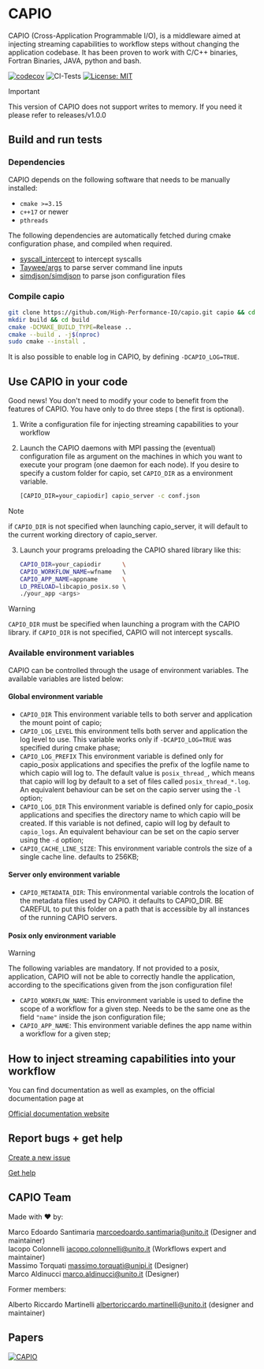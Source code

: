 # CAPIO

CAPIO (Cross-Application Programmable I/O), is a middleware aimed at injecting streaming capabilities to workflow steps
without changing the application codebase. It has been proven to work with C/C++ binaries, Fortran Binaries, JAVA,
python and bash.

[![codecov](https://codecov.io/gh/High-Performance-IO/capio/graph/badge.svg?token=6ATRB5VJO3)](https://codecov.io/gh/High-Performance-IO/capio)
![CI-Tests](https://github.com/High-Performance-IO/capio/actions/workflows/ci-tests.yaml/badge.svg)
[![License: MIT](https://img.shields.io/badge/License-MIT-yellow.svg)](https://raw.githubusercontent.com/High-Performance-IO/capio/master/LICENSE)

> [!IMPORTANT]  
> This version of CAPIO does not support writes to memory.
> If you need it please refer to releases/v1.0.0

## Build and run tests

### Dependencies

CAPIO depends on the following software that needs to be manually installed:

- `cmake >=3.15`
- `c++17` or newer
- `pthreads`

The following dependencies are automatically fetched during cmake configuration phase, and compiled when required.

- [syscall_intercept](https://github.com/pmem/syscall_intercept) to intercept syscalls
- [Taywee/args](https://github.com/Taywee/args) to parse server command line inputs
- [simdjson/simdjson](https://github.com/simdjson/simdjson) to parse json configuration files

### Compile capio

```bash
git clone https://github.com/High-Performance-IO/capio.git capio && cd capio
mkdir build && cd build
cmake -DCMAKE_BUILD_TYPE=Release ..
cmake --build . -j$(nproc)
sudo cmake --install .
```

It is also possible to enable log in CAPIO, by defining `-DCAPIO_LOG=TRUE`.

## Use CAPIO in your code

Good news! You don't need to modify your code to benefit from the features of CAPIO. You have only to do three steps (
the first is optional).

1) Write a configuration file for injecting streaming capabilities to your workflow

2) Launch the CAPIO daemons with MPI passing the (eventual) configuration file as argument on the machines in which you
   want to execute your program (one daemon for each node). If you desire to specify a custom folder
   for capio, set `CAPIO_DIR` as a environment variable.
   ```bash
   [CAPIO_DIR=your_capiodir] capio_server -c conf.json 
   ```

> [!NOTE]
> if `CAPIO_DIR` is not specified when launching capio_server, it will default to the current working directory of
> capio_server.

3) Launch your programs preloading the CAPIO shared library like this:
   ```bash
   CAPIO_DIR=your_capiodir      \
   CAPIO_WORKFLOW_NAME=wfname   \ 
   CAPIO_APP_NAME=appname       \
   LD_PRELOAD=libcapio_posix.so \ 
   ./your_app <args>
    ```

> [!WARNING]  
> `CAPIO_DIR` must be specified when launching a program with the CAPIO library. if `CAPIO_DIR` is not specified, CAPIO
> will not intercept syscalls.

### Available environment variables

CAPIO can be controlled through the usage of environment variables. The available variables are listed below:

#### Global environment variable

- `CAPIO_DIR` This environment variable tells to both server and application the mount point of capio;
- `CAPIO_LOG_LEVEL` this environment tells both server and application the log level to use. This variable works only
  if `-DCAPIO_LOG=TRUE` was specified during cmake phase;
- `CAPIO_LOG_PREFIX` This environment variable is defined only for capio_posix applications and specifies the prefix of
  the logfile name to which capio will log to. The default value is `posix_thread_`, which means that capio will log by
  default to a set of files called `posix_thread_*.log`. An equivalent behaviour can be set on the capio server using
  the `-l` option;
- `CAPIO_LOG_DIR` This environment variable is defined only for capio_posix applications and specifies the directory
  name to which capio will be created. If this variable is not defined, capio will log by default to `capio_logs`. An
  equivalent behaviour can be set on the capio server using the `-d` option;
- `CAPIO_CACHE_LINE_SIZE`: This environment variable controls the size of a single cache line. defaults to 256KB;

#### Server only environment variable

- `CAPIO_METADATA_DIR`: This environmental variable controls the location of the metadata files used by CAPIO. it
  defaults to CAPIO_DIR. BE CAREFUL to put this folder on a path that is accessible by all instances of the running
  CAPIO servers.

#### Posix only environment variable

> [!WARNING]  
> The following variables are mandatory. If not provided to a posix, application, CAPIO will not be able to correctly
> handle the
> application, according to the specifications given from the json configuration file!

- `CAPIO_WORKFLOW_NAME`: This environment variable is used to define the scope of a workflow for a given step. Needs to
  be the same one as the field `"name"` inside the json configuration file;
- `CAPIO_APP_NAME`: This environment variable defines the app name within a workflow for a given step;

## How to inject streaming capabilities into your workflow

You can find documentation as well as examples, on the official documentation page at 

[Official documentation website](https://capio.hpc4ai.it/docs) 


## Report bugs + get help

[Create a new issue](https://github.com/High-Performance-IO/capio/issues/new)

[Get help](capio.hpc4ai.it/docs)


## CAPIO Team

Made with :heart: by:

Marco Edoardo Santimaria <marcoedoardo.santimaria@unito.it> (Designer and maintainer) \
Iacopo Colonnelli <iacopo.colonnelli@unito.it> (Workflows expert and maintainer) \
Massimo Torquati <massimo.torquati@unipi.it> (Designer) \
Marco Aldinucci <marco.aldinucci@unito.it> (Designer)

Former members:

Alberto Riccardo Martinelli <albertoriccardo.martinelli@unito.it> (designer and maintainer) 

## Papers

[![CAPIO](https://img.shields.io/badge/CAPIO-10.1109/HiPC58850.2023.00031-red)]([https://arxiv.org/abs/2206.10048](https://dx.doi.org/10.1109/HiPC58850.2023.00031))


